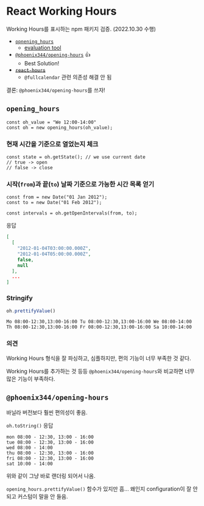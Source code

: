 # React Working Hours

Working Hours를 표시하는 npm 패키지 검증. (2022.10.30 수행)

- [`opnening_hours`](https://www.npmjs.com/package/opening_hours)
  - [evaluation tool](https://openingh.ypid.de/evaluation_tool/#check)
- [`@phoenix344/opening-hours`](https://github.com/phoenix344/opening-hours) 👍
  - Best Solution!
- ~~[`react-hours`](https://www.npmjs.com/package/react-hours)~~
  - `@fullcalendar` 관련 의존성 해결 안 됨 

결론: `@phoenix344/opening-hours`를 쓰자!

## `opening_hours`

```node
const oh_value = "We 12:00-14:00"
const oh = new opening_hours(oh_value);
```

### 현재 시간을 기준으로 열었는지 체크

```node
const state = oh.getState(); // we use current date
// true -> open
// false -> close
```

### 시작(`from`)과 끝(`to`) 날짜 기준으로 가능한 시간 목록 얻기

```node
const from = new Date("01 Jan 2012");
const to = new Date("01 Feb 2012");

const intervals = oh.getOpenIntervals(from, to);
```

응답

```json
[
  [
    "2012-01-04T03:00:00.000Z",
    "2012-01-04T05:00:00.000Z",
    false,
    null
  ],
  ...
]
```

### Stringify

```js
oh.prettifyValue()
```

```text
Mo 08:00-12:30,13:00-16:00 Tu 08:00-12:30,13:00-16:00 We 08:00-14:00 Th 08:00-12:30,13:00-16:00 Fr 08:00-12:30,13:00-16:00 Sa 10:00-14:00
```

### 의견

Working Hours 형식을 잘 파싱하고, 심플하지만, 편의 기능이 너무 부족한 것 같다.

Working Hours를 추가하는 것 등등 `@phoenix344/opening-hours`와 비교하면 너무 많은 기능이 부족하다.

## `@phoenix344/opening-hours`

바닐라 버전보다 훨씬 편의성이 좋음.

`oh.toString()` 응답

```text
mon 08:00 - 12:30, 13:00 - 16:00
tue 08:00 - 12:30, 13:00 - 16:00
wed 08:00 - 14:00
thu 08:00 - 12:30, 13:00 - 16:00
fri 08:00 - 12:30, 13:00 - 16:00
sat 10:00 - 14:00
```

위와 같이 그냥 바로 랜더링 되어서 나옴.

`opening_hours.prettifyValue()` 함수가 있지만 흠... 왜인지 configuration이 잘 안 되고 커스텀이 말을 안 들음.


